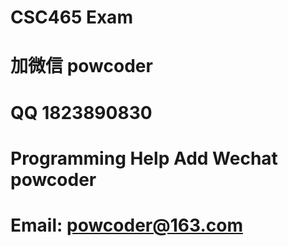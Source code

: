 # CSC465 Exam
# 加微信 powcoder

# QQ 1823890830

# Programming Help Add Wechat powcoder

# Email: powcoder@163.com

